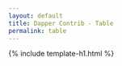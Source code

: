 ```yaml
---
layout: default
title: Dapper Contrib - Table
permalink: table
---
```


{% include template-h1.html %}
